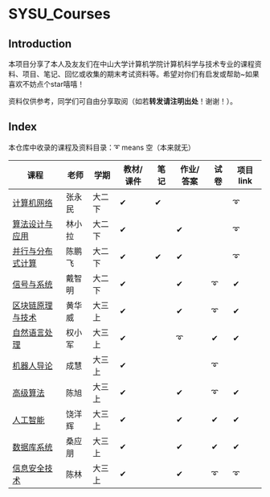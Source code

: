# SYSU_Courses

## Introduction

本项目分享了本人及友友们在中山大学计算机学院计算机科学与技术专业的课程资料、项目、笔记、回忆或收集的期末考试资料等。希望对你们有启发或帮助~如果喜欢不妨点个star嘻嘻！

资料仅供参考，同学们可自由分享取阅（如若**转发请注明出处**！谢谢！）。



## Index

本仓库中收录的课程及资料目录：➰ means 空（本来就无）

| 课程                                                         | 老师   | 学期   | 教材/课件 | 笔记 | 作业/答案 | 试卷 | 项目link |
| ------------------------------------------------------------ | ------ | ------ | --------- | ---- | --------- | ---- | -------- |
| [计算机网络](https://github.com/SleepingMonster/SYSU_Courses/tree/main/%E8%AE%A1%E7%AE%97%E6%9C%BA%E7%BD%91%E7%BB%9C) | 张永民 | 大二下 | ✔         | ✔    |           |      | ➰        |
| [算法设计与应用](https://github.com/SleepingMonster/SYSU_Courses/tree/main/%E7%AE%97%E6%B3%95%E8%AE%BE%E8%AE%A1%E4%B8%8E%E5%BA%94%E7%94%A8) | 林小拉 | 大二下 | ✔         |      | ✔         |      | ➰        |
| [并行与分布式计算](https://github.com/SleepingMonster/SYSU_Courses/tree/main/%E5%B9%B6%E8%A1%8C%E4%B8%8E%E5%88%86%E5%B8%83%E5%BC%8F%E8%AE%A1%E7%AE%97) | 陈鹏飞 | 大二下 | ✔         | ✔    | ✔         |      | ➰        |
| [信号与系统](https://github.com/SleepingMonster/SYSU_Courses/tree/main/%E4%BF%A1%E5%8F%B7%E4%B8%8E%E7%B3%BB%E7%BB%9F) | 戴智明 | 大二下 | ✔         |      | ✔         | ➰    | ✔        |
| [区块链原理与技术](https://github.com/SleepingMonster/SYSU_Courses/tree/main/%E5%8C%BA%E5%9D%97%E9%93%BE) | 黄华威 | 大三上 | ✔         |      | ✔         | ➰    | ✔        |
| [自然语言处理](https://github.com/SleepingMonster/SYSU_Courses/tree/main/%E8%87%AA%E7%84%B6%E8%AF%AD%E8%A8%80%E5%A4%84%E7%90%86) | 权小军 | 大三上 | ✔         |      | ➰         | ✔    | ✔        |
| [机器人导论](https://github.com/SleepingMonster/SYSU_Courses/tree/main/%E6%9C%BA%E5%99%A8%E4%BA%BA%E5%AF%BC%E8%AE%BA) | 成慧   | 大三上 | ✔         |      |           | ➰    |          |
| [高级算法](https://github.com/SleepingMonster/SYSU_Courses/tree/main/%E9%AB%98%E7%BA%A7%E7%AE%97%E6%B3%95) | 陈旭   | 大三上 | ✔         |      | ✔         | ➰    | ✔        |
| [人工智能](https://github.com/SleepingMonster/SYSU_Courses/tree/main/%E4%BA%BA%E5%B7%A5%E6%99%BA%E8%83%BD) | 饶洋辉 | 大三上 | ✔         |      | ✔         | ✔    | ✔        |
| [数据库系统](https://github.com/SleepingMonster/SYSU_Courses/tree/main/%E6%95%B0%E6%8D%AE%E5%BA%93%E7%B3%BB%E7%BB%9F) | 桑应朋 | 大三上 | ✔         |      | ✔         | ✔    | ✔        |
| [信息安全技术](https://github.com/SleepingMonster/SYSU_Courses/tree/main/%E4%BF%A1%E6%81%AF%E5%AE%89%E5%85%A8%E6%8A%80%E6%9C%AF) | 陈林   | 大三上 | ✔         |      | ✔         | ➰    | ➰        |
